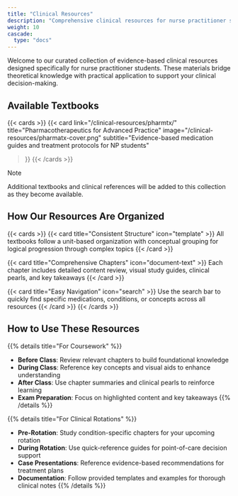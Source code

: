 ```yaml
---
title: "Clinical Resources"
description: "Comprehensive clinical resources for nurse practitioner students"
weight: 10
cascade:
  type: "docs"
---
```


Welcome to our curated collection of evidence-based clinical resources designed specifically for nurse practitioner students. These materials bridge theoretical knowledge with practical application to support your clinical decision-making.

## Available Textbooks

{{< cards >}}
  {{< card 
      link="/clinical-resources/pharmtx/" 
      title="Pharmacotherapeutics for Advanced Practice" 
      image="/clinical-resources/pharmatx-cover.png" 
      subtitle="Evidence-based medication guides and treatment protocols for NP students"
  >}}
{{< /cards >}}

> [!NOTE]
> Additional textbooks and clinical references will be added to this collection as they become available.

## How Our Resources Are Organized

{{< cards >}}
  {{< card title="Consistent Structure" icon="template" >}}
  All textbooks follow a unit-based organization with conceptual grouping for logical progression through complex topics
  {{< /card >}}
  
  {{< card title="Comprehensive Chapters" icon="document-text" >}}
  Each chapter includes detailed content review, visual study guides, clinical pearls, and key takeaways
  {{< /card >}}
  
  {{< card title="Easy Navigation" icon="search" >}}
  Use the search bar to quickly find specific medications, conditions, or concepts across all resources
  {{< /card >}}
{{< /cards >}}

## How to Use These Resources

{{% details title="For Coursework" %}}
- **Before Class**: Review relevant chapters to build foundational knowledge
- **During Class**: Reference key concepts and visual aids to enhance understanding
- **After Class**: Use chapter summaries and clinical pearls to reinforce learning
- **Exam Preparation**: Focus on highlighted content and key takeaways
{{% /details %}}

{{% details title="For Clinical Rotations" %}}
- **Pre-Rotation**: Study condition-specific chapters for your upcoming rotation
- **During Rotation**: Use quick-reference guides for point-of-care decision support
- **Case Presentations**: Reference evidence-based recommendations for treatment plans
- **Documentation**: Follow provided templates and examples for thorough clinical notes
{{% /details %}}
